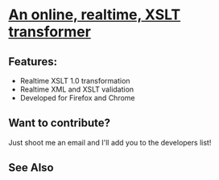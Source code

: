 # [An online, realtime, XSLT transformer](http://online-xslt-transformer.googlecode.com/svn/trunk/xslt.html) #

## Features: ##
  * Realtime XSLT 1.0 transformation
  * Realtime XML and XSLT validation
  * Developed for Firefox and Chrome


## Want to contribute? ##

Just shoot me an email and I'll add you to the developers list!

## See Also ##

## 
